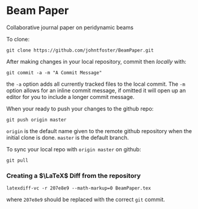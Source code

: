 Beam Paper
==========

Collaborative journal paper on peridynamic beams


To clone:

````
git clone https://github.com/johntfoster/BeamPaper.git
````

After making changes in your local repository, commit then _locally_ with:

````
git commit -a -m "A Commit Message"
````

the `-a` option adds all currently tracked files to the local commit.  The `-m` 
option allows for an inline commit message, if omitted it will open up an
editor for you to include a longer commit message.

When your ready to push your changes to the github repo:

````
git push origin master
````

`origin` is the default name given to the remote github repository when the
initial clone is done.  `master` is the default branch.

To sync your local repo with `origin master` on github:

````
git pull
````

### Creating a $\LaTeX$ Diff from the repository

```
latexdiff-vc -r 207e8e9 --math-markup=0 BeamPaper.tex
````

where `207e8e9` should be replaced with the correct `git` commit.
